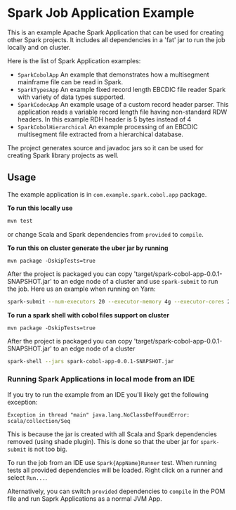 # Spark Job Application Example

This is an example Apache Spark Application that can be used for creating other Spark projects.
It includes all dependencies in a 'fat' jar to run the job locally and on cluster.

Here is the list of Spark Application examples:

- `SparkCobolApp` An example that demonstrates how a multisegment mainframe file can be read in Spark.
- `SparkTypesApp` An example fixed record length EBCDIC file reader Spark with variety of data types supported.
- `SparkCodecApp` An example usage of a custom record header parser. This application reads a variable
  record length file having non-standard RDW headers. In this example RDH header is 5 bytes instead of 4
- `SparkCobolHierarchical` An example processing of an EBCDIC multisegment file extracted from a hierarchical database.

The project generates source and javadoc jars so it can be used for creating Spark library projects as well.

## Usage 

The example application is in `com.example.spark.cobol.app` package.

**To run this locally use**
```sh
mvn test
```
or change Scala and Spark dependencies from `provided` to `compile`.

**To run this on cluster generate the uber jar by running**
```
mvn package -DskipTests=true
```
After the project is packaged you can copy 'target/spark-cobol-app-0.0.1-SNAPSHOT.jar'
to an edge node of a cluster and use `spark-submit` to run the job. Here us an example when running on Yarn:

```sh
spark-submit --num-executors 20 --executor-memory 4g --executor-cores 2 --master yarn --deploy-mode client --driver-cores 4 --driver-memory 4G --conf 'spark.yarn.executor.memoryOverhead=512' --class com.example.spark.cobol.app.SparkCobolApp spark-cobol-app-0.0.1-SNAPSHOT.jar
```

**To run a spark shell with cobol files support on cluster**

```
mvn package -DskipTests=true
```

After the project is packaged you can copy 'target/spark-cobol-app-0.0.1-SNAPSHOT.jar'
to an edge node of a cluster

```sh
spark-shell --jars spark-cobol-app-0.0.1-SNAPSHOT.jar
```


### Running Spark Applications in local mode from an IDE
If you try to run the example from an IDE you'll likely get the following exception: 

```Exception in thread "main" java.lang.NoClassDefFoundError: scala/collection/Seq```

This is because the jar is created with all Scala and Spark dependencies removed (using shade plugin). This is done so that the uber jar for `spark-submit` is not too big.

To run the job from an IDE use `Spark{AppName}Runner` test. When running tests all provided dependencies will be loaded.
Right click on a runner and select `Run...`.

Alternatively, you can switch `provided` dependencies to `compile` in the POM file and run Saprk Applications as a normal JVM App.
